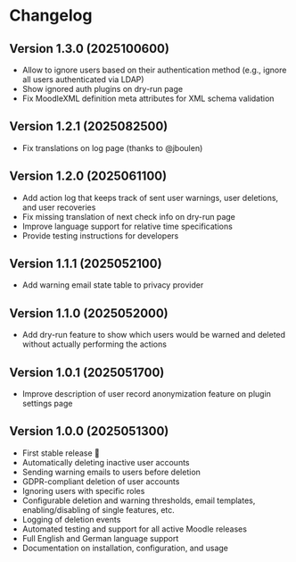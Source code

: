 # Changelog

## Version 1.3.0 (2025100600)

- Allow to ignore users based on their authentication method (e.g., ignore all users authenticated via LDAP)
- Show ignored auth plugins on dry-run page
- Fix MoodleXML definition meta attributes for XML schema validation


## Version 1.2.1 (2025082500)

- Fix translations on log page (thanks to @jboulen)


## Version 1.2.0 (2025061100)

- Add action log that keeps track of sent user warnings, user deletions, and user recoveries
- Fix missing translation of next check info on dry-run page
- Improve language support for relative time specifications
- Provide testing instructions for developers


## Version 1.1.1 (2025052100)

- Add warning email state table to privacy provider


## Version 1.1.0 (2025052000)

- Add dry-run feature to show which users would be warned and deleted without actually performing the actions


## Version 1.0.1 (2025051700)

- Improve description of user record anonymization feature on plugin settings page


## Version 1.0.0 (2025051300)

- First stable release 🚀
- Automatically deleting inactive user accounts
- Sending warning emails to users before deletion
- GDPR-compliant deletion of user accounts
- Ignoring users with specific roles
- Configurable deletion and warning thresholds, email templates, enabling/disabling of single features, etc.
- Logging of deletion events
- Automated testing and support for all active Moodle releases
- Full English and German language support
- Documentation on installation, configuration, and usage
